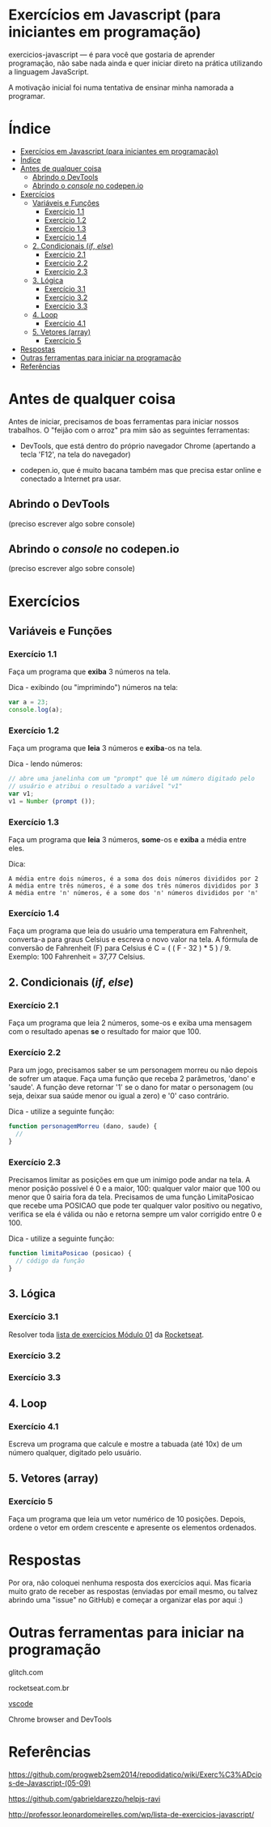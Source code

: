 # Exercícios em Javascript (para iniciantes em programação)

exercicios-javascript — é para você que gostaria de aprender programação, não sabe nada ainda e quer iniciar direto na prática utilizando a linguagem JavaScript.

A motivação inicial foi numa tentativa de ensinar minha namorada a programar.

# Índice

   * [Exercícios em Javascript (para iniciantes em programação)](#exercícios-em-javascript-para-iniciantes-em-programação)
   * [Índice](#índice)
   * [Antes de qualquer coisa](#antes-de-qualquer-coisa)
      * [Abrindo o DevTools](#abrindo-o-devtools)
      * [Abrindo o <em>console</em> no codepen.io](#abrindo-o-console-no-codepenio)
   * [Exercícios](#exercícios)
      * [Variáveis e Funções](#variáveis-e-funções)
         * [Exercício 1.1](#exercício-11)
         * [Exercício 1.2](#exercício-12)
         * [Exercício 1.3](#exercício-13)
         * [Exercício 1.4](#exercício-14)
      * [2. Condicionais (<em>if</em>, <em>else</em>)](#2-condicionais-if-else)
         * [Exercício 2.1](#exercício-21)
         * [Exercício 2.2](#exercício-22)
         * [Exercício 2.3](#exercício-23)
      * [3. Lógica](#3-lógica)
         * [Exercício 3.1](#exercício-31)
         * [Exercício 3.2](#exercício-32)
         * [Exercício 3.3](#exercício-33)
      * [4. Loop](#4-loop)
         * [Exercício 4.1](#exercício-41)
      * [5. Vetores (array)](#5-vetores-array)
         * [Exercício 5](#exercício-5)
   * [Respostas](#respostas)
   * [Outras ferramentas para iniciar na programação](#outras-ferramentas-para-iniciar-na-programação)
   * [Referências](#referências)


# Antes de qualquer coisa

Antes de iniciar, precisamos de boas ferramentas para iniciar nossos trabalhos. O "feijão com o arroz" pra mim são as seguintes ferramentas:

 - DevTools, que está dentro do próprio navegador Chrome (apertando a tecla 'F12', na tela do navegador)

 - codepen.io, que é muito bacana também mas que precisa estar online e conectado a Internet pra usar.


## Abrindo o DevTools

(preciso escrever algo sobre console)

## Abrindo o *console* no codepen.io

(preciso escrever algo sobre console)

# Exercícios

## Variáveis e Funções

### Exercício 1.1

Faça um programa que **exiba** 3 números na tela.

Dica - exibindo (ou "imprimindo") números na tela:

```javascript
var a = 23;
console.log(a);
```

### Exercício 1.2

Faça um programa que **leia** 3 números e **exiba**-os na tela.

Dica - lendo números:
```javascript
// abre uma janelinha com um "prompt" que lê um número digitado pelo
// usuário e atribui o resultado a variável "v1"
var v1;
v1 = Number (prompt ());
```

### Exercício 1.3

Faça um programa que **leia** 3 números, **some**-os e **exiba** a média entre eles.

Dica:
```
A média entre dois números, é a soma dos dois números divididos por 2
A média entre três números, é a some dos três números divididos por 3
A média entre 'n' números, é a some dos 'n' números divididos por 'n'
```

### Exercício 1.4

Faça um programa que leia do usuário uma temperatura em Fahrenheit, converta-a para graus Celsius e escreva o novo valor na tela. A fórmula de conversão de Fahrenheit (F) para Celsius é C = ( ( F - 32 ) * 5 ) / 9. Exemplo: 100 Fahrenheit = 37,77 Celsius.

## 2. Condicionais (_if_, _else_)

### Exercício 2.1 

Faça um programa que leia 2 números, some-os e exiba uma mensagem com o resultado apenas **se** o resultado for maior que 100.


### Exercício 2.2

Para um jogo, precisamos saber se um personagem morreu ou não depois de sofrer um ataque. Faça uma função que receba 2 parâmetros, 'dano' e 'saude'. A função deve retornar '1' se o dano for matar o personagem (ou seja, deixar sua saúde menor ou igual a zero) e '0' caso contrário.

Dica - utilize a seguinte função:
```javascript
function personagemMorreu (dano, saude) {
  //
}
```

### Exercício 2.3

Precisamos limitar as posições em que um inimigo pode andar na tela. A menor posição possível é 0 e a maior, 100: qualquer valor maior que 100 ou menor que 0 sairia fora da tela. Precisamos de uma função LimitaPosicao que recebe uma POSICAO que pode ter qualquer valor positivo ou negativo, verifica se ela é válida ou não e retorna sempre um valor corrigido entre 0 e 100.

Dica - utilize a seguinte função:
```javascript
function limitaPosicao (posicao) {
  // código da função
}
```

## 3. Lógica

### Exercício 3.1

Resolver toda [lista de exercícios Módulo 01](https://station.rocketseat.com.br/api/files/1536602858136.pdf) da [Rocketseat](https://rocketseat.com.br).

### Exercício 3.2

### Exercício 3.3

## 4. Loop

### Exercício 4.1

Escreva um programa que calcule e mostre a tabuada (até 10x) de um número qualquer, digitado pelo usuário.

## 5. Vetores (array)

### Exercício 5
Faça um programa que leia um vetor numérico de 10 posições. Depois, ordene o vetor em ordem crescente e apresente os elementos ordenados.

# Respostas

Por ora, não coloquei nenhuma resposta dos exercícios aqui. Mas ficaria muito grato de receber as respostas (enviadas por email mesmo, ou talvez abrindo uma "issue" no GitHub) e começar a organizar elas por aqui :)


# Outras ferramentas para iniciar na programação

glitch.com
 
rocketseat.com.br

[vscode](https://code.visualstudio.com/)

Chrome browser and DevTools

# Referências

https://github.com/progweb2sem2014/repodidatico/wiki/Exerc%C3%ADcios-de-Javascript-(05-09)

https://github.com/gabrieldarezzo/helpjs-ravi

http://professor.leonardomeirelles.com/wp/lista-de-exercicios-javascript/
